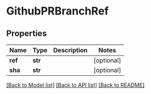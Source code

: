 # GithubPRBranchRef

## Properties
Name | Type | Description | Notes
------------ | ------------- | ------------- | -------------
**ref** | **str** |  | [optional] 
**sha** | **str** |  | [optional] 

[[Back to Model list]](../README.md#documentation-for-models) [[Back to API list]](../README.md#documentation-for-api-endpoints) [[Back to README]](../README.md)


